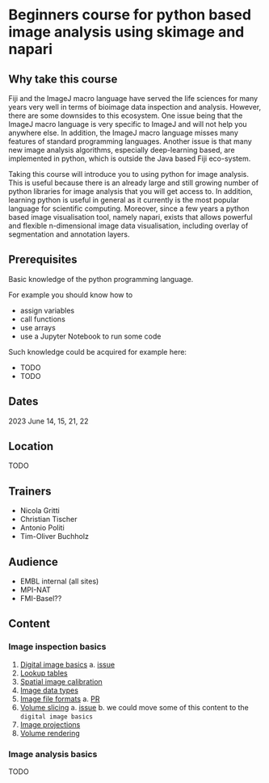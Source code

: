 # Beginners course for python based image analysis using skimage and napari

## Why take this course


Fiji and the ImageJ macro language have served the life sciences for many years very well in terms of bioimage data inspection and analysis. However, there are some downsides to this ecosystem. One issue being that the ImageJ macro language is very specific to ImageJ and will not help you anywhere else. In addition, the ImageJ macro language misses many features of standard programming languages. Another issue is that many new image analysis algorithms, especially deep-learning based, are implemented in python, which is outside the Java based Fiji eco-system.

Taking this course will introduce you to using python for image analysis. This is useful because there is an already large and still growing number of python libraries for image analysis that you will get access to. In addition, learning python is useful in general as it currently is the most popular language for scientific computing. Moreover, since a few years a python based image visualisation tool, namely napari, exists that allows powerful and flexible n-dimensional image data visualisation, including overlay of segmentation and annotation layers.

## Prerequisites

Basic knowledge of the python programming language.

For example you should know how to

- assign variables
- call functions
- use arrays
- use a Jupyter Notebook to run some code

Such knowledge could be acquired for example here:

- TODO
- TODO

## Dates

2023 June 14, 15, 21, 22

## Location

TODO

## Trainers

- Nicola Gritti
- Christian Tischer
- Antonio Politi
- Tim-Oliver Buchholz


## Audience

- EMBL internal (all sites)
- MPI-NAT
- FMI-Basel??

## Content

### Image inspection basics

1. [Digital image basics](https://neubias.github.io/training-resources/pixels/index.html)
  a. [issue](https://github.com/NEUBIAS/training-resources/issues/453)
1. [Lookup tables](https://neubias.github.io/training-resources/lut/index.html)
1. [Spatial image calibration](https://neubias.github.io/training-resources/spatial_calibration/index.html)
1. [Image data types](https://neubias.github.io/training-resources/datatypes/index.html)
1. [Image file formats](https://neubias.github.io/training-resources/image_file_formats/index.html)
  a. [PR](https://github.com/NEUBIAS/training-resources/pull/462)
1. [Volume slicing](https://neubias.github.io/training-resources/volume_slicing/index.html)
  a. [issue](https://github.com/NEUBIAS/training-resources/issues/409)
  b. we could move some of this content to the `digital image basics`
1. [Image projections](https://neubias.github.io/training-resources/projections/index.html)
1. [Volume rendering](https://neubias.github.io/training-resources/volume_viewer/index.html)

### Image analysis basics

TODO




